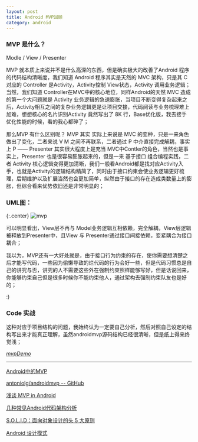 ```yaml
---
layout: post
title: Android MVP回顾
category: android
---
```



### MVP 是什么？

Modle /  View / Presenter

MVP 就本质上来说并不是什么高深的东西，但是确实极大的改善了Android 程序的代码结构清晰度，我们知道 Android 程序其实是天然的 MVC 架构，只是其 C 对应的 Controller 是Activity，Activity控制 View状态，Activity 调用业务逻辑；当然，我们知道 Controller在MVC中的核心地位，同样Android的天然 MVC 造成的第一个大问题就是 Activity 业务逻辑的急速膨胀，当项目不断变得复杂起来之后，Activity相互之间的复杂业务逻辑更是让项目交接，代码阅读与业务梳理难上加难，想想核心的名片识别Activity 竟然写出了 8K 行，Base优化版，我去接手优化性能的时候，看的我心都碎了；

那么MVP 有什么区别呢？ MVP 其实 实际上来说是 MVC 的变种，只是一来角色做出了变化，二者来说 V M 之间不再联系，二者通过 P 中介直接完成解耦，事实上 P —— Presenter 其实很大程度上是充当 MVC中Contler的角色，当然也是事实上，Presenter 也是很容易膨胀起来的，但是一来 基于接口 组合编程实践，二者 Activity 核心逻辑变得更加清晰，我们一般看Android都是找对应Activity入手，也就是Activity的逻辑结构精简了，同时由于接口约束会使业务逻辑更好梳理，后期维护以及扩展当然也会更加简单，纵然由于接口的存在造成类数量上的膨胀，但综合看来优势依旧还是非常明显的；

### UML图：

{:.center}
![mvp](http://img.oncelee.com/assets/img/20160217/MVP.JPG)

可以明显看出，View层不再与 Model业务逻辑互相依赖，完全解耦，View层逻辑被释放到Presenter中，且View 与 Presenter通过接口间接依赖，变紧耦合为接口耦合；

我以为，MVP还有一大好处就是，由于接口行为约束的存在，使你需要想清楚之后才能写代码，一些因为偷懒导致的烂代码的行为会好一些，但是代码习惯总是自己的讲究与否，讲究的人不需要这些外在强制约束照样能够写好，但是话说回来，你能够约束自己但是很多时候你不能约束他人，通过架构去强制约束队友也是好的；

:)

### Code 实战

这种对应于项目结构的问题，我始终认为一定要自己分析，然后对照自己设定的结构写出来才能真正理解，虽然androidmvp源码结构已经很清晰，但是纸上得来终觉浅；


[*mvpDemo*](https://github.com/itlipan/mvpDemo)




---

[Android中的MVP](http://www.devtf.cn/?p=467)

[antoniolg/androidmvp -- GitHub](https://github.com/antoniolg/androidmvp)

[ 浅谈 MVP in Android](http://blog.csdn.net/lmj623565791/article/details/46596109)

[几种常见Android代码架构分析](http://mobile.51cto.com/abased-386212.htm)


[S.O.L.I.D：面向对象设计的头 5 大原则](http://blog.jobbole.com/86267/)

[Android 设计模式](http://www.devtf.cn/?p=1134)
